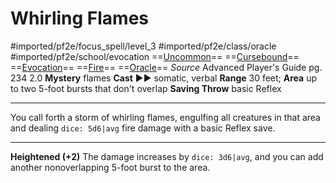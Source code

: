 # Whirling Flames
#imported/pf2e/focus_spell/level_3 #imported/pf2e/class/oracle #imported/pf2e/school/evocation 
==[Uncommon](uncommon.md)== ==[Cursebound](../../../Traits/Cursebound.md)== ==[Evocation](evocation.md)== ==[Fire](fire.md)== ==[Oracle](../../../Traits/Oracle.md)==
*Source* Advanced Player's Guide pg. 234 2.0
**Mystery** flames
**Cast** ►► somatic, verbal
**Range** 30 feet; **Area** up to two 5-foot bursts that don't overlap
**Saving Throw** basic Reflex

---
You call forth a storm of whirling flames, engulfing all creatures in that area and dealing `dice: 5d6|avg` fire damage with a basic Reflex save.

<hr>

**Heightened (+2)** The damage increases by `dice: 3d6|avg`, and you can add another nonoverlapping 5-foot burst to the area.